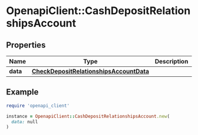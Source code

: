 # OpenapiClient::CashDepositRelationshipsAccount

## Properties

| Name | Type | Description | Notes |
| ---- | ---- | ----------- | ----- |
| **data** | [**CheckDepositRelationshipsAccountData**](CheckDepositRelationshipsAccountData.md) |  |  |

## Example

```ruby
require 'openapi_client'

instance = OpenapiClient::CashDepositRelationshipsAccount.new(
  data: null
)
```

